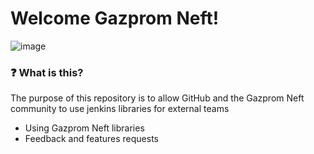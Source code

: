 # Welcome Gazprom Neft!

![image](https://user-images.githubusercontent.com/46698191/129506113-b6080e04-0dfc-4db3-be88-5095576e7227.png)

### ❓ What is this?

The purpose of this repository is to allow GitHub and the Gazprom Neft community to use jenkins libraries for external teams

- Using Gazprom Neft libraries
- Feedback and features requests
